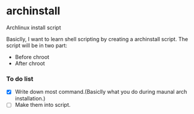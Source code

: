 # archinstall
Archlinux install script

Basiclly, I want to learn shell scripting by creating a archinstall script.
The script will be in two part:
- Before chroot
- After chroot

### To do list
- [x] Write down most command.(Basiclly what you do during maunal arch installation.)
- [ ] Make them into script.
